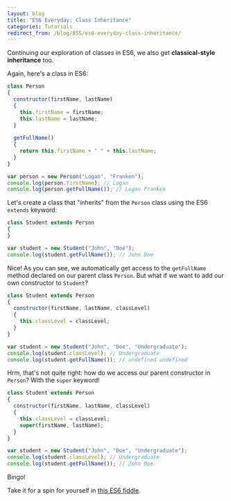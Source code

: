 ```yaml
---
layout: blog
title: "ES6 Everyday: Class Inheritance"
categories: Tutorials
redirect_from: /blog/855/es6-everyday-class-inheritance/
---
```


Continuing our exploration of classes in ES6, we also get **classical-style inheritance** too.

Again, here's a class in ES6:

```javascript
class Person
{
  constructor(firstName, lastName)
  {
    this.firstName = firstName;
    this.lastName = lastName;
  }
  
  getFullName()
  {
    return this.firstName + " " + this.lastName;
  }
}

var person = new Person("Logan", "Franken");
console.log(person.firstName); // Logan
console.log(person.getFullName()); // Logan Franken
```

Let's create a class that "inherits" from the `Person` class using the ES6 `extends` keyword:

```javascript
class Student extends Person
{
}

var student = new Student("John", "Doe");
console.log(student.getFullName()); // John Doe
```

Nice! As you can see, we automatically get access to the `getFullName` method declared on our parent class `Person`. But what if we want to add our own constructor to `Student`?

```javascript
class Student extends Person
{
  constructor(firstName, lastName, classLevel)
  {
    this.classLevel = classLevel;
  }
}

var student = new Student("John", "Doe", "Undergraduate");
console.log(student.classLevel); // Undergraduate
console.log(student.getFullName()); // undefined undefined
```

Hrm, that's not quite right: how do we access our parent constructor in `Person`? With the `super` keyword!

```javascript
class Student extends Person
{
  constructor(firstName, lastName, classLevel)
  {
    this.classLevel = classLevel;
    super(firstName, lastName);
  }
}

var student = new Student("John", "Doe", "Undergraduate");
console.log(student.classLevel); // Undergraduate
console.log(student.getFullName()); // John Doe
```

Bingo!

Take it for a spin for yourself in [this ES6 fiddle](http://www.es6fiddle.net/i7ry3q3l/).
